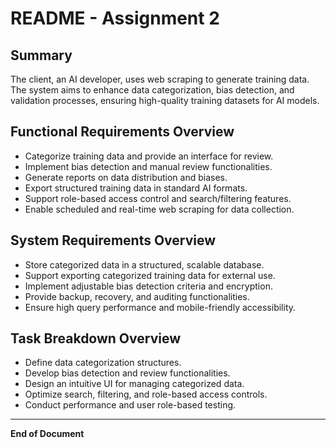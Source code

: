 # README - Assignment 2

## Summary
The client, an AI developer, uses web scraping to generate training data. The system aims to enhance data categorization, bias detection, and validation processes, ensuring high-quality training datasets for AI models.

## Functional Requirements Overview
- Categorize training data and provide an interface for review.
- Implement bias detection and manual review functionalities.
- Generate reports on data distribution and biases.
- Export structured training data in standard AI formats.
- Support role-based access control and search/filtering features.
- Enable scheduled and real-time web scraping for data collection.

## System Requirements Overview
- Store categorized data in a structured, scalable database.
- Support exporting categorized training data for external use.
- Implement adjustable bias detection criteria and encryption.
- Provide backup, recovery, and auditing functionalities.
- Ensure high query performance and mobile-friendly accessibility.

## Task Breakdown Overview
- Define data categorization structures.
- Develop bias detection and review functionalities.
- Design an intuitive UI for managing categorized data.
- Optimize search, filtering, and role-based access controls.
- Conduct performance and user role-based testing.

---

**End of Document**